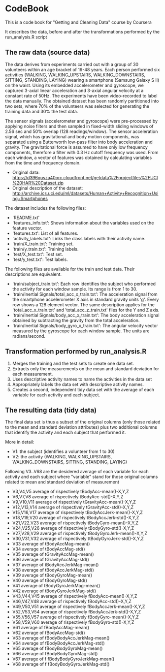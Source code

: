 # CodeBook

This is a code book for "Getting and Cleaning Data" course by Coursera

It describes the data, before and after the transformations performed by the run_analysis.R script 


## The raw data (source data)

The data derives from experiments carried out with a group of 30 volunteers within an age bracket of 19-48 years. 
Each person performed six activities (WALKING, WALKING_UPSTAIRS, WALKING_DOWNSTAIRS, SITTING, STANDING, LAYING) 
wearing a smartphone (Samsung Galaxy S II) on the waist. 
Using its embedded accelerometer and gyroscope, we captured 3-axial linear acceleration and 3-axial angular velocity 
at a constant rate of 50Hz. The experiments have been video-recorded to label the data manually. 
The obtained dataset has been randomly partitioned into two sets, where 70% of the volunteers was selected 
for generating the training data and 30% the test data.

The sensor signals (accelerometer and gyroscope) were pre-processed by applying noise filters and then sampled in fixed-width sliding windows of 2.56 sec and 50% overlap (128 readings/window). 
The sensor acceleration signal, which has gravitational and body motion components, was separated using a Butterworth low-pass filter into body acceleration and gravity. 
The gravitational force is assumed to have only low frequency components, therefore a filter with 0.3 Hz cutoff frequency was used. From each window, a vector of features was obtained by calculating variables from the time and frequency domain.

* Original data: https://d396qusza40orc.cloudfront.net/getdata%2Fprojectfiles%2FUCI%20HAR%20Dataset.zip
* Original description of the dataset: http://archive.ics.uci.edu/ml/datasets/Human+Activity+Recognition+Using+Smartphones

The dataset includes the following files:

- 'README.txt'
- 'features_info.txt': Shows information about the variables used on the feature vector.
- 'features.txt': List of all features.
- 'activity_labels.txt': Links the class labels with their activity name.
- 'train/X_train.txt': Training set.
- 'train/y_train.txt': Training labels.
- 'test/X_test.txt': Test set.
- 'test/y_test.txt': Test labels.

The following files are available for the train and test data. Their descriptions are equivalent.

- 'train/subject_train.txt': Each row identifies the subject who performed the activity for each window sample. Its range is from 1 to 30.
- 'train/Inertial Signals/total_acc_x_train.txt': The acceleration signal from the smartphone accelerometer X axis in standard gravity units 'g'. Every row shows a 128 element vector. The same description applies for the 'total_acc_x_train.txt' and 'total_acc_z_train.txt' files for the Y and Z axis.
- 'train/Inertial Signals/body_acc_x_train.txt': The body acceleration signal obtained by subtracting the gravity from the total acceleration.
- 'train/Inertial Signals/body_gyro_x_train.txt': The angular velocity vector measured by the gyroscope for each window sample. The units are radians/second.

## Transformation performed by run_analysis.R

1. Merges the training and the test sets to create one data set.
2. Extracts only the measurements on the mean and standard deviation for each measurement.
3. Uses descriptive activity names to name the activities in the data set
4. Appropriately labels the data set with descriptive activity names.
5. Creates a second, independent tidy data set with the average of each variable for each activity and each subject.


## The resulting data (tidy data)

The final data set is thus a subset of the original columns (only those related to the mean and standard deviation attributes) 
plus two additional columns that identify the activity and each subject that performed it.

More in detail:

- V1: the subject (identifies a volunteer from 1 to 30) 
- V2: the activity (WALKING, WALKING_UPSTAIRS, WALKING_DOWNSTAIRS, SITTING, STANDING, LAYING)

Following V3..V68 are the desidered average of each variable for each activity and each subject where "variable" stand for those original columns related to mean and standard deviation of measurement

- V3,V4,V5 average of rispectively tBodyAcc-mean()-X,Y,Z
- V6,V7,V8 average of rispectively tBodyAcc-std()-X,Y,Z
- V9,V10,V11 average of rispectively tGravityAcc-mean()-X,Y,Z
- V12,V13,V14 average of rispectively tGravityAcc-std()-X,Y,Z
- V15,V16,V17 average of rispectively tBodyAccJerk-mean()-X,Y,Z
- V18,V19,V20 average of rispectively tBodyAccJerk-std()-X,Y,Z
- V21,V22,V23 average of rispectively tBodyGyro-mean()-X,Y,Z
- V24,V25,V26 average of rispectively tBodyGyro-std()-X,Y,Z
- V27,V28,V29 average of rispectively tBodyGyroJerk-mean()-X,Y,Z
- V30,V31,V32 average of rispectively ttBodyGyroJerk-std()-X,Y,Z
- V33 average of tBodyAccMag-mean()
- V34 average of tBodyAccMag-std()
- V35 average of tGravityAccMag-mean()
- V36 average of tGravityAccMag-std()
- V37 average of tBodyAccJerkMag-mean()
- V38 average of tBodyAccJerkMag-std()
- V39 average of tBodyGyroMag-mean()
- V40 average of tBodyGyroMag-std()
- V41 average of tBodyGyroJerkMag-mean()
- V42 average of tBodyGyroJerkMag-std()
- V43,V44,V45 average of rispectively fBodyAcc-mean()-X,Y,Z
- V46,V47,V48 average of rispectively fBodyAcc-std()-X,Y,Z
- V49,V50,V51 average of rispectively fBodyAccJerk-mean()-X,Y,Z
- V52,V53,V54 average of rispectively fBodyAccJerk-std()-X,Y,Z
- V55,V56,V57 average of rispectively fBodyGyro-mean()-X,Y,Z
- V58,V59,V60 average of rispectively fBodyGyro-std()-X,Y,Z
- V61 average of fBodyAccMag-mean()
- V62 average of fBodyAccMag-std()
- V63 average of fBodyBodyAccJerkMag-mean()
- V64 average of fBodyBodyAccJerkMag-std()
- V65 average of fBodyBodyGyroMag-mean()
- V66 average of fBodyBodyGyroMag-std()
- V67 average of f fBodyBodyGyroJerkMag-mean()
- V68 average of f fBodyBodyGyroJerkMag-std()






